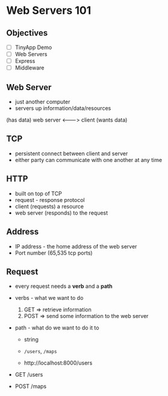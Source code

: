 # Web Servers 101

## Objectives
- [ ] TinyApp Demo
- [ ] Web Servers
- [ ] Express
- [ ] Middleware

## Web Server
- just another computer
- servers up information/data/resources

(has data) web server <---> client (wants data) 

## TCP
- persistent connect between client and server
- either party can communicate with one another at any time

## HTTP
- built on top of TCP
- request - response protocol
- client (requests) a resource
- web server (responds) to the request

## Address
- IP address - the home address of the web server
- Port number (65,535 tcp ports)

## Request
- every request needs a **verb** and a **path**
- verbs - what we want to do
  1. GET => retrieve information
  2. POST => send some information to the web server
- path - what do we want to do it to
  - string
  - `/users`, `/maps`

  - http://localhost:8000/users

- GET /users
- POST /maps